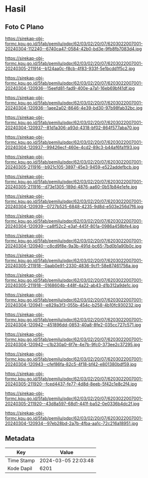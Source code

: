 # Hasil

## Foto C Plano

https://sirekap-obj-formc.kpu.go.id/5fab/pemilu/pdpr/62/03/02/20/07/6203022007001-20240304-112240--6740ca47-0584-42b0-bd3e-9fb8fb7083d4.jpg

https://sirekap-obj-formc.kpu.go.id/5fab/pemilu/pdpr/62/03/02/20/07/6203022007001-20240305-211914--b124aa0c-f8cb-4f83-933f-5e1bcdd1f5c2.jpg

https://sirekap-obj-formc.kpu.go.id/5fab/pemilu/pdpr/62/03/02/20/07/6203022007001-20240304-120936--15eefd81-fad9-400e-a7a1-16eb69bf41df.jpg

https://sirekap-obj-formc.kpu.go.id/5fab/pemilu/pdpr/62/03/02/20/07/6203022007001-20240304-120936--1aee2a02-8646-4e39-bd30-97b98fab32bc.jpg

https://sirekap-obj-formc.kpu.go.id/5fab/pemilu/pdpr/62/03/02/20/07/6203022007001-20240304-120937--81d1a306-a93d-4318-bf02-864f577aba70.jpg

https://sirekap-obj-formc.kpu.go.id/5fab/pemilu/pdpr/62/03/02/20/07/6203022007001-20240304-120937--99426ecf-460e-4cd2-89c3-b44af6fa1f93.jpg

https://sirekap-obj-formc.kpu.go.id/5fab/pemilu/pdpr/62/03/02/20/07/6203022007001-20240305-211916--b921c105-3897-45e3-9459-e522addefbcb.jpg

https://sirekap-obj-formc.kpu.go.id/5fab/pemilu/pdpr/62/03/02/20/07/6203022007001-20240305-211916--d73e1305-189d-4876-aa60-0b51b84e1efe.jpg

https://sirekap-obj-formc.kpu.go.id/5fab/pemilu/pdpr/62/03/02/20/07/6203022007001-20240304-120939--0727b525-6848-4235-9d8d-e503e256d7f6.jpg

https://sirekap-obj-formc.kpu.go.id/5fab/pemilu/pdpr/62/03/02/20/07/6203022007001-20240304-120939--ca8f52c2-e3af-445f-801a-0986a458bfe4.jpg

https://sirekap-obj-formc.kpu.go.id/5fab/pemilu/pdpr/62/03/02/20/07/6203022007001-20240304-120940--c8cd9f8e-9a3b-491d-bc65-7bd0b1a90b0c.jpg

https://sirekap-obj-formc.kpu.go.id/5fab/pemilu/pdpr/62/03/02/20/07/6203022007001-20240305-211918--0aab0e91-2330-4836-9cf1-58e87461756a.jpg

https://sirekap-obj-formc.kpu.go.id/5fab/pemilu/pdpr/62/03/02/20/07/6203022007001-20240305-211918--0168604b-448f-4a22-ab43-d1b312a9de1c.jpg

https://sirekap-obj-formc.kpu.go.id/5fab/pemilu/pdpr/62/03/02/20/07/6203022007001-20240304-120941--e829a3f3-055b-454c-b258-4b10fc930232.jpg

https://sirekap-obj-formc.kpu.go.id/5fab/pemilu/pdpr/62/03/02/20/07/6203022007001-20240304-120942--451896dd-0853-40a8-8fe2-035cc727c571.jpg

https://sirekap-obj-formc.kpu.go.id/5fab/pemilu/pdpr/62/03/02/20/07/6203022007001-20240304-120942--c1b230a0-6f7e-4e7b-9fc0-373ee2c37295.jpg

https://sirekap-obj-formc.kpu.go.id/5fab/pemilu/pdpr/62/03/02/20/07/6203022007001-20240304-120943--cfef86fa-82c5-4f18-bf42-e801380bdf59.jpg

https://sirekap-obj-formc.kpu.go.id/5fab/pemilu/pdpr/62/03/02/20/07/6203022007001-20240305-211920--fced4437-fe77-4d8d-8eeb-5f42c1e8c2f4.jpg

https://sirekap-obj-formc.kpu.go.id/5fab/pemilu/pdpr/62/03/02/20/07/6203022007001-20240305-211920--43d8a597-68d1-441f-ba52-0e0336b4dc2f.jpg

https://sirekap-obj-formc.kpu.go.id/5fab/pemilu/pdpr/62/03/02/20/07/6203022007001-20240304-120934--97eb28bd-2a7b-4fba-aa1c-72c216a18951.jpg


## Metadata

| Key        | Value               |
| ---------- | ------------------- |
| Time Stamp | 2024-03-05 22:03:48 |
| Kode Dapil | 6201                |



